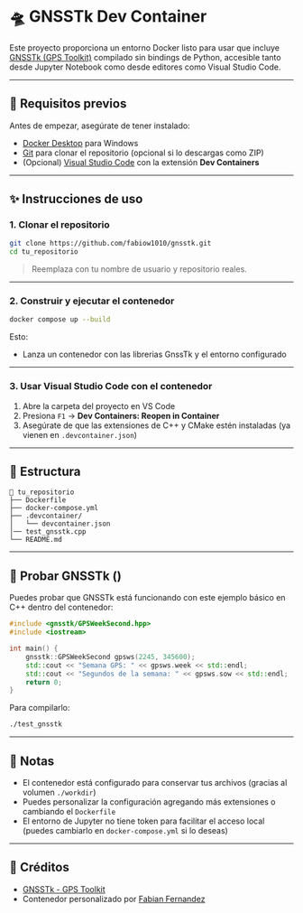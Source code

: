 # 🛸️ GNSSTk Dev Container

Este proyecto proporciona un entorno Docker listo para usar que incluye [GNSSTk (GPS Toolkit)](https://github.com/SGL-UT/gnsstk) compilado sin bindings de Python, accesible tanto desde Jupyter Notebook como desde editores como Visual Studio Code.

---

## 🧰 Requisitos previos

Antes de empezar, asegúrate de tener instalado:

- [Docker Desktop](https://www.docker.com/products/docker-desktop) para Windows
- [Git](https://github.com/fabiow1010/gnsstk.git) para clonar el repositorio (opcional si lo descargas como ZIP)
- (Opcional) [Visual Studio Code](https://code.visualstudio.com/) con la extensión **Dev Containers**

---

## ✨ Instrucciones de uso

### 1. Clonar el repositorio

```bash
git clone https://github.com/fabiow1010/gnsstk.git
cd tu_repositorio
```

> Reemplaza con tu nombre de usuario y repositorio reales.

---

### 2. Construir y ejecutar el contenedor

```bash
docker compose up --build
```

Esto:
- Lanza un contenedor con las librerias GnssTk y el entorno configurado
---

### 3. Usar Visual Studio Code con el contenedor

1. Abre la carpeta del proyecto en VS Code
2. Presiona `F1` → **Dev Containers: Reopen in Container**
3. Asegúrate de que las extensiones de C++ y CMake estén instaladas (ya vienen en `.devcontainer.json`)

---

## 📁 Estructura

```
📆 tu_repositorio
├── Dockerfile
├── docker-compose.yml
├── .devcontainer/
│   └── devcontainer.json
│── test_gnsstk.cpp
└── README.md
```

---

## 🧪 Probar GNSSTk ()

Puedes probar que GNSSTk está funcionando con este ejemplo básico en C++ dentro del contenedor:

```cpp
#include <gnsstk/GPSWeekSecond.hpp>
#include <iostream>

int main() {
    gnsstk::GPSWeekSecond gpsws(2245, 345600);
    std::cout << "Semana GPS: " << gpsws.week << std::endl;
    std::cout << "Segundos de la semana: " << gpsws.sow << std::endl;
    return 0;
}
```

Para compilarlo:

```bash
./test_gnsstk
```

---

## 📝 Notas

- El contenedor está configurado para conservar tus archivos (gracias al volumen `./workdir`)
- Puedes personalizar la configuración agregando más extensiones o cambiando el `Dockerfile`
- El entorno de Jupyter no tiene token para facilitar el acceso local (puedes cambiarlo en `docker-compose.yml` si lo deseas)

---

## 📌 Créditos

- [GNSSTk - GPS Toolkit](https://github.com/SGL-UT/gnsstk)
- Contenedor personalizado por [Fabian Fernandez](https://github.com/fabiow1010)

